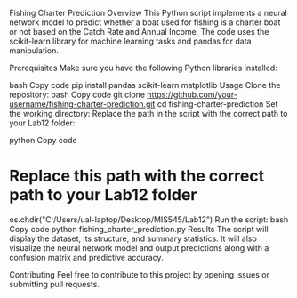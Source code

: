 Fishing Charter Prediction
Overview
This Python script implements a neural network model to predict whether a boat used for fishing is a charter boat or not based on the Catch Rate and Annual Income. The code uses the scikit-learn library for machine learning tasks and pandas for data manipulation.

Prerequisites
Make sure you have the following Python libraries installed:

bash
Copy code
pip install pandas scikit-learn matplotlib
Usage
Clone the repository:
bash
Copy code
git clone https://github.com/your-username/fishing-charter-prediction.git
cd fishing-charter-prediction
Set the working directory:
Replace the path in the script with the correct path to your Lab12 folder:

python
Copy code
# Replace this path with the correct path to your Lab12 folder
os.chdir("C:/Users/ual-laptop/Desktop/MIS545/Lab12")
Run the script:
bash
Copy code
python fishing_charter_prediction.py
Results
The script will display the dataset, its structure, and summary statistics. It will also visualize the neural network model and output predictions along with a confusion matrix and predictive accuracy.

Contributing
Feel free to contribute to this project by opening issues or submitting pull requests.
